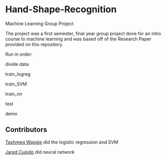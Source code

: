 # Hand-Shape-Recognition
Machine Learning Group Project

The project was a first semester, final year group project done for an intro course to machine learning and was based off of the Research Paper provided on this repository.

Run in order:

divide data

train_logreg

train_SVM

train_nn

test

demo

## Contributors

[Tashreeq Waggie]() did the logistic regression and SVM

[Jared Cupido]() did neural network
